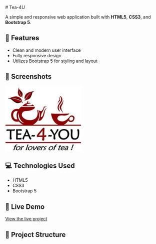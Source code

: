
 # Tea-4U

A simple and responsive web application built with **HTML5**, **CSS3**, and **Bootstrap 5**.

## 🚀 Features

- Clean and modern user interface
- Fully responsive design
- Utilizes Bootstrap 5 for styling and layout

## 📸 Screenshots

![Home Page](logo.jfif)

## 💻 Technologies Used

- HTML5
- CSS3
- Bootstrap 5

## 🔗 Live Demo

[View the live project](https://vaishnaviakre.github.io/tea-4u/)

## 📁 Project Structure


